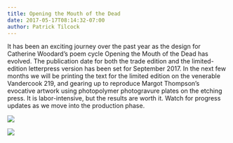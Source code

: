 ```yaml
---
title: Opening the Mouth of the Dead
date: 2017-05-17T08:14:32-07:00
author: Patrick Tilcock
---
```

It has been an exciting journey over the past year as the design for Catherine Woodard’s poem cycle Opening the Mouth of the Dead has evolved. The publication date for both the trade edition and the limited-edition letterpress version has been set for September 2017. In the next few months we will be printing the text for the limited edition on the venerable Vandercook 219, and gearing up to reproduce Margot Thompson’s evocative artwork using photopolymer photogravure plates on the etching press. It is labor-intensive, but the results are worth it. Watch for progress updates as we move into the production phase.

![](https://lonegoosepress.com/assets/img/new/OMD_Letterpress_01.27.17.jpg)

![](https://lonegoosepress.com/assets/img/new/OMD_%20Trade_01.26.17.jpg)
